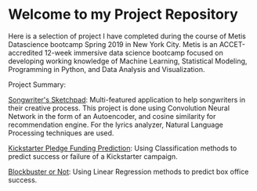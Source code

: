 # Welcome to my Project Repository

Here is a selection of project I have completed during the course of Metis Datascience bootcamp Spring 2019 in New York City. Metis is an ACCET-accredited 12-week immersive data science bootcamp focused on developing working knowledge of Machine Learning, Statistical Modeling, Programming in Python, and Data Analysis and Visualization.

Project Summary:

[Songwriter's Sketchpad](https://youtu.be/4w32wVGfqFk): Multi-featured application to help songwriters in their creative process. This project is done using Convolution Neural Network in the form of an Autoencoder, and cosine similarity for recommendation engine. For the lyrics analyzer, Natural Language Processing techniques are used.

[Kickstarter Pledge Funding Prediction](https://github.com/carrie2010210/dsp_qiu/blob/master/Kickstarter%20Project%2003-Copy1.ipynb): Using Classification methods to predict success or failure of a Kickstarter campaign. 

[Blockbuster or Not](https://github.com/carrie2010210/dsp_qiu/blob/master/LinReg_Project.md): Using Linear Regression methods to predict box office success. 
